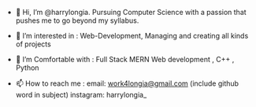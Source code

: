 - 👋 Hi, I’m @harrylongia. Pursuing Computer Science with a passion that pushes me to go beyond my syllabus.

- 👀 I’m interested in :
  Web-Development, Managing and creating all kinds of projects
  
- 🌱 I’m Comfortable with :
  Full Stack MERN Web development , C++ , Python
  
- 📫 How to reach me :
  email:
  work4longia@gmail.com (include github word in subject)
  instagram:
  harrylongia_

